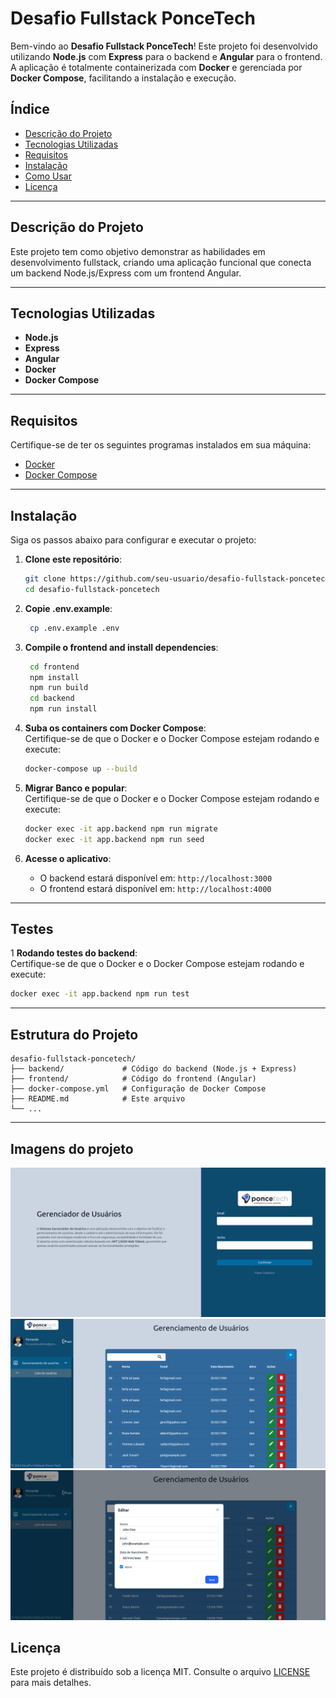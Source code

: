 # Desafio Fullstack PonceTech  

Bem-vindo ao **Desafio Fullstack PonceTech**! Este projeto foi desenvolvido utilizando **Node.js** com **Express** para o backend e **Angular** para o frontend. A aplicação é totalmente containerizada com **Docker** e gerenciada por **Docker Compose**, facilitando a instalação e execução.  

## Índice  
- [Descrição do Projeto](#descrição-do-projeto)  
- [Tecnologias Utilizadas](#tecnologias-utilizadas)  
- [Requisitos](#requisitos)  
- [Instalação](#instalação)  
- [Como Usar](#como-usar)  
- [Licença](#licença)  

---

## Descrição do Projeto  
Este projeto tem como objetivo demonstrar as habilidades em desenvolvimento fullstack, criando uma aplicação funcional que conecta um backend Node.js/Express com um frontend Angular.  

---

## Tecnologias Utilizadas  
- **Node.js**  
- **Express**  
- **Angular**  
- **Docker**  
- **Docker Compose**  

---

## Requisitos  
Certifique-se de ter os seguintes programas instalados em sua máquina:  
- [Docker](https://www.docker.com/)  
- [Docker Compose](https://docs.docker.com/compose/)  

---

## Instalação  
Siga os passos abaixo para configurar e executar o projeto:  

1. **Clone este repositório**:  
   ```bash
   git clone https://github.com/seu-usuario/desafio-fullstack-poncetech.git
   cd desafio-fullstack-poncetech
   ```

2. **Copie .env.example**:
   ```bash
    cp .env.example .env
   ```
   
3. **Compile o frontend and install dependencies**:
   ```bash
    cd frontend
    npm install
    npm run build
    cd backend 
    npm run install
   ```

4. **Suba os containers com Docker Compose**:  
   Certifique-se de que o Docker e o Docker Compose estejam rodando e execute:  
   ```bash
   docker-compose up --build
   ```  

5. **Migrar Banco e popular**:  
   Certifique-se de que o Docker e o Docker Compose estejam rodando e execute:
   ```bash
   docker exec -it app.backend npm run migrate
   docker exec -it app.backend npm run seed
   ```  

6. **Acesse o aplicativo**:  
   - O backend estará disponível em: `http://localhost:3000`  
   - O frontend estará disponível em: `http://localhost:4000`  

---

##  Testes
1 **Rodando testes do backend**:  
   Certifique-se de que o Docker e o Docker Compose estejam rodando e execute:
   ```bash
   docker exec -it app.backend npm run test
   ```  


---

## Estrutura do Projeto  
```  
desafio-fullstack-poncetech/  
├── backend/             # Código do backend (Node.js + Express)  
├── frontend/            # Código do frontend (Angular)  
├── docker-compose.yml   # Configuração de Docker Compose  
├── README.md            # Este arquivo  
└── ...  
```  

---


## Imagens do projeto
![img_1.png](img_1.png)
![img.png](img.png)
![img_2.png](img_2.png)
## Licença  
Este projeto é distribuído sob a licença MIT. Consulte o arquivo [LICENSE](LICENSE) para mais detalhes.  
